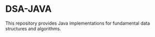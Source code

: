 # DSA-JAVA
This repository provides Java implementations for fundamental data structures and algorithms.
